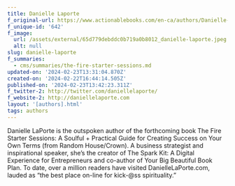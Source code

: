 ```yaml
---
title: Danielle Laporte
f_original-url: https://www.actionablebooks.com/en-ca/authors/Danielle-LaPorte/
f_unique-id: '642'
f_image:
  url: /assets/external/65d779debddc0b719a0b8012_danielle-laporte.jpeg
  alt: null
slug: danielle-laporte
f_summaries:
  - cms/summaries/the-fire-starter-sessions.md
updated-on: '2024-02-23T13:31:04.870Z'
created-on: '2024-02-22T16:44:14.505Z'
published-on: '2024-02-23T13:42:23.311Z'
f_twitter-2: http://twitter.com/daniellelaporte/
f_website-2: http://daniellelaporte.com
layout: '[authors].html'
tags: authors
---
```


Danielle LaPorte is the outspoken author of the forthcoming book The Fire Starter Sessions: A Soulful + Practical Guide for Creating Success on Your Own Terms (from Random House/Crown). A business strategist and inspirational speaker, she’s the creator of The Spark Kit: A Digital Experience for Entrepreneurs and co-author of Your Big Beautiful Book Plan. To date, over a million readers have visited DanielleLaPorte.com, lauded as “the best place on-line for kick-@ss spirituality.”
